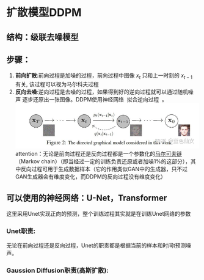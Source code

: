 # 扩散模型DDPM
## 结构：级联去噪模型
## 步骤：
1. **前向扩散**:前向过程是加噪的过程，前向过程中图像 $x_t$ 只和上一时刻的 $x_{t-1}$ 有关, 该过程可以视为马尔科夫过程
2. **反向去噪**:逆向过程是去噪的过程，如果得到好的逆向过程就可以通过随机噪声 逐步还原出一张图像。DDPM使用神经网络  拟合逆向过程  。
![image.png](https://raw.githubusercontent.com/lishiyu2006/picgo/main/cdning/202509262221782.png)
attention：无论是前向过程还是反向过程都是一个参数化的[马尔可夫链](https://zhuanlan.zhihu.com/p/448575579)（Markov chain）（即当经过一定的训练负责还原或者加噪1%的这部分），其中反向过程可用于生成数据样本（它的作用类似GAN中的生成器，只不过GAN生成器会有维度变化，而DDPM的反向过程没有维度变化）
## 可以使用的神经网络：U-Net，Transformer
这里采用Unet实现正向的预测，整个训练过程其实就是在训练Unet网络的参数

### Unet职责:
无论在前向过程还是反向过程，Unet的职责都是根据当前的样本和时间t预测噪声。

### Gaussion Diffusion职责(**高斯扩散**):
